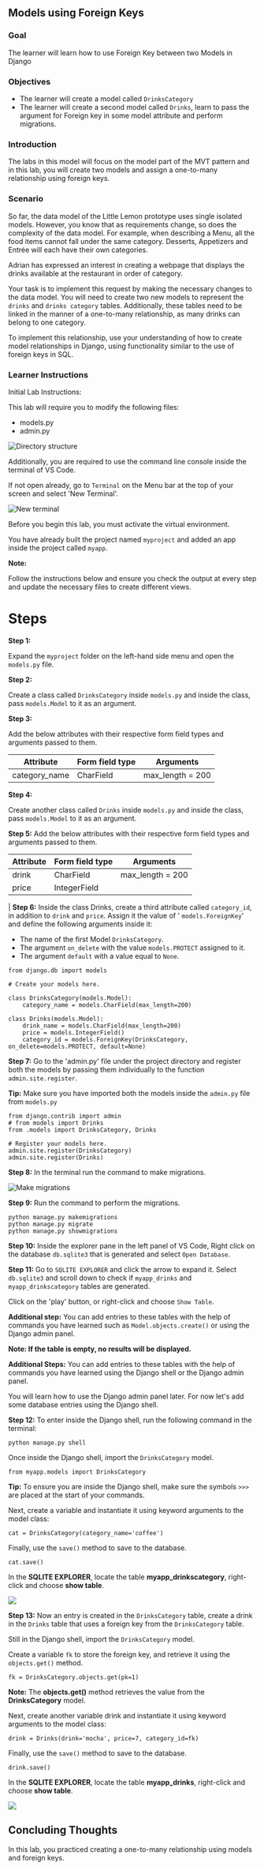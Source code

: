 ## Models using Foreign Keys

### Goal

The learner will learn how to use Foreign Key between two Models in Django

### Objectives

- The learner will create a model called ```DrinksCategory```
- The learner will create a second model called ```Drinks```, learn to pass the argument for Foreign key in some model attribute and perform migrations.



### Introduction

The labs in this model will focus on the model part of the MVT pattern and in this lab, you will create two models and assign a one-to-many relationship using foreign keys.

### Scenario

So far, the data model of the Little Lemon prototype uses single isolated models. However, you know that as requirements change, so does the complexity of the data model. For example, when describing a Menu, all the food items cannot fall under the same category. Desserts, Appetizers and Entrée will each have their own categories.

Adrian has expressed an interest in creating a webpage that displays the drinks available at the restaurant in order of category.

Your task is to implement this request by making the necessary changes to the data model. You will need to create two new models to represent the ```drinks``` and ```drinks category``` tables. Additionally, these tables need to be linked in the manner of a one-to-many relationship, as many drinks can belong to one category.

To implement this relationship, use your understanding of how to create model relationships in Django, using functionality similar to the use of foreign keys in SQL.

### Learner Instructions

Initial Lab Instructions:

This lab will require you to modify the following files:

- models.py
- admin.py

![Directory structure](assets/dir.png)

Additionally, you are required to use the command line console inside the terminal of VS Code.

If not open already, go to ```Terminal``` on the Menu bar at the top of your screen and select 'New Terminal'.

![New terminal](assets/terminal.png)

Before you begin this lab, you must activate the virtual environment.

You have already built the project named ```myproject``` and added an app inside the project called ```myapp```.

**Note:**


Follow the instructions below and ensure you check the output at every step and update the necessary files to create different views.

# Steps

**Step 1:**

Expand the ```myproject``` folder on the left-hand side menu and open the ```models.py``` file.

**Step 2:**

Create a class called ```DrinksCategory``` inside ```models.py``` and inside the class, pass ```models.Model``` to it as an argument.

**Step 3:**

Add the below attributes with their respective form field types and arguments passed to them.

| **Attribute** | **Form field type** | **Arguments** |
| --- | --- | --- |
| category\_name | CharField | max\_length = 200 |

**Step 4:**

Create another class called ```Drinks``` inside ```models.py``` and inside the class, pass ```models.Model``` to it as an argument.

**Step 5:**
Add the below attributes with their respective form field types and arguments passed to them.

| **Attribute** | **Form field type** | **Arguments** |
| --- | --- | --- |
| drink | CharField | max\_length = 200 |
| price | IntegerField |
 |
**Step 6:**
Inside the class Drinks, create a third attribute called ```category_id```, in addition to ```drink``` and ```price```. Assign it the value of ' ```models.ForeignKey```' and define the following arguments inside it:

- The name of the first Model ```DrinksCategory```.
- The argument ```on_delete``` with the value ```models.PROTECT``` assigned to it.
- The argument ```default``` with a value equal to ```None```.

```
from django.db import models

# Create your models here.

class DrinksCategory(models.Model):
    category_name = models.CharField(max_length=200)

class Drinks(models.Model):
    drink_name = models.CharField(max_length=200)
    price = models.IntegerField()
    category_id = models.ForeignKey(DrinksCategory, on_delete=models.PROTECT, default=None)

```


**Step 7:**
Go to the 'admin.py' file under the project directory and register both the models by passing them individually to the function  ```admin.site.register```.

**Tip:** Make sure you have imported both the models inside the ```admin.py``` file from ```models.py```

```
from django.contrib import admin
# from models import Drinks
from .models import DrinksCategory, Drinks

# Register your models here.
admin.site.register(DrinksCategory)
admin.site.register(Drinks)
```

**Step 8:**
 In the terminal run the command to make migrations.

![Make migrations](assets/migrations.png)

**Step 9:**
Run the command to perform the migrations.

```
python manage.py makemigrations
python manage.py migrate
python manage.py showmigrations
```

**Step 10:**
Inside the explorer pane in the left panel of VS Code, Right click on the database ```db.sqlite3``` that is generated and select ```Open Database```.

**Step 11:**
Go to ```SQLITE EXPLORER``` and click the arrow to expand it. Select ```db.sqlite3``` and scroll down to check if ```myapp_drinks``` and ```myapp_drinkscategory``` tables are generated.

Click on the 'play' button, or right-click and choose ```Show Table```.

**Additional step:** You can add entries to these tables with the help of commands you have learned such as ```Model.objects.create()``` or using the Django admin panel.


**Note: If the table is empty, no results will be displayed.**

**Additional Steps:** You can add entries to these tables with the help of commands you have learned using the Django shell or the Django admin panel. 

You will learn how to use the Django admin panel later. For now let's add some database entries using the Django shell.

**Step 12:**
To enter inside the Django shell, run the following command in the terminal:

`python manage.py shell`

Once inside the Django shell, import the `DrinksCategory` model.

`from myapp.models import DrinksCategory`

**Tip:** To ensure you are inside the Django shell, make sure the symbols `>>>` are placed at the start of your commands.

Next, create a variable and instantiate it using keyword arguments to the model class:  

`cat = DrinksCategory(category_name='coffee')`


Finally, use the `save()` method to save to the database.

`cat.save()`

In the **SQLITE EXPLORER**, locate the table **myapp_drinkscategory**, right-click and choose **show table**.

![](assets/1.png)

**Step 13:**
Now an entry is created in the `DrinksCategory` table, create a drink in the `Drinks` table that uses a foreign key from the `DrinksCategory` table.

Still in the Django shell, import the `DrinksCategory` model.

Create a variable `fk` to store the foreign key, and retrieve it using the `objects.get()` method.

`fk = DrinksCategory.objects.get(pk=1)`


**Note:** The **objects.get()** method retrieves the value from the **DrinksCategory** model.  

Next, create another variable drink and instantiate it using keyword arguments to the model class: 

`drink = Drinks(drink='mocha', price=7, category_id=fk)`

Finally, use the `save()` method to save to the database.

`drink.save()`

In the **SQLITE EXPLORER**, locate the table **myapp_drinks**, right-click and choose **show table**.

![](assets/2.png)


## Concluding Thoughts

In this lab, you practiced creating a one-to-many relationship using models and foreign keys.